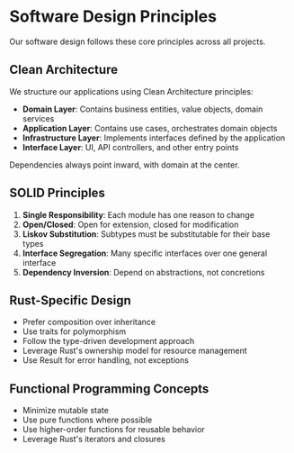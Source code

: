 # Software Design Principles

Our software design follows these core principles across all projects.

## Clean Architecture

We structure our applications using Clean Architecture principles:

- **Domain Layer**: Contains business entities, value objects, domain services
- **Application Layer**: Contains use cases, orchestrates domain objects
- **Infrastructure Layer**: Implements interfaces defined by the application
- **Interface Layer**: UI, API controllers, and other entry points

Dependencies always point inward, with domain at the center.

## SOLID Principles

1. **Single Responsibility**: Each module has one reason to change
2. **Open/Closed**: Open for extension, closed for modification
3. **Liskov Substitution**: Subtypes must be substitutable for their base types
4. **Interface Segregation**: Many specific interfaces over one general interface
5. **Dependency Inversion**: Depend on abstractions, not concretions

## Rust-Specific Design

- Prefer composition over inheritance
- Use traits for polymorphism
- Follow the type-driven development approach
- Leverage Rust's ownership model for resource management
- Use Result for error handling, not exceptions

## Functional Programming Concepts

- Minimize mutable state
- Use pure functions where possible
- Use higher-order functions for reusable behavior
- Leverage Rust's iterators and closures 